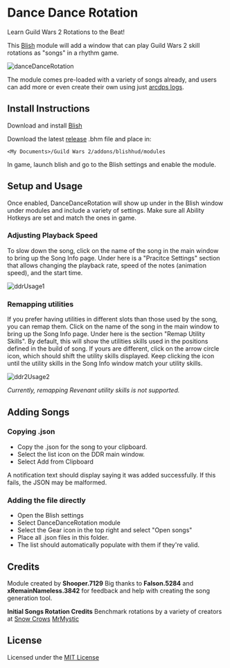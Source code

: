 # Dance Dance Rotation

Learn Guild Wars 2 Rotations to the Beat!

This [Blish](https://blishhud.com/) module will add a window that can play Guild Wars 2 skill rotations as "songs" in a rhythm game.

![danceDanceRotation](https://user-images.githubusercontent.com/1414123/227801325-cb166989-11eb-4e59-965c-1b91457f31d9.gif)


The module comes pre-loaded with a variety of songs already, and users can add more or even create their own using just [arcdps logs](https://www.deltaconnected.com/arcdps/).

## Install Instructions

Download and install [Blish](https://blishhud.com/)

Download the latest [release](https://github.com/campbt/DanceDanceRotation/releases/latest) .bhm file and place in:
```
<My Documents>/Guild Wars 2/addons/blishhud/modules
```

In game, launch blish and go to the Blish settings and enable the module. 

## Setup and Usage

Once enabled, DanceDanceRotation will show up under in the Blish window under modules and include a variety of settings. Make sure all Ability Hotkeys are set and match the ones in game.

### Adjusting Playback Speed

To slow down the song, click on the name of the song in the main window to bring up the Song Info page. Under here is a "Pracitce Settings" section that allows changing the playback rate, speed of the notes (animation speed), and the start time.

![ddrUsage1](https://user-images.githubusercontent.com/1414123/227801872-0946f253-cc06-4302-a6ab-da4be194c9d9.png)

### Remapping utilities

If you prefer having utilities in different slots than those used by the song, you can remap them. Click on the name of the song in the main window to bring up the Song Info page. Under here is the section "Remap Utility Skills". By default, this will show the utilities skills used in the positions defined in the build of song. If yours are different, click on the arrow circle icon, which should shift the utility skills displayed. Keep clicking the icon until the utility skills in the Song Info window match your utility skills.

![ddr2Usage2](https://user-images.githubusercontent.com/1414123/227801878-ed5d5cf4-f4a0-43a2-ab69-4f541fe78cc0.png)

*Currently, remapping *Revenant* utility skills is not supported.*

## Adding Songs

### Copying .json

* Copy the .json for the song to your clipboard.
* Select the list icon on the DDR main window.
* Select Add from Clipboard

A notification text should display saying it was added successfully. If this fails, the JSON may be malformed.

### Adding the file directly

* Open the Blish settings
* Select DanceDanceRotation module
* Select the Gear icon in the top right and select "Open songs"
* Place all .json files in this folder.
* The list should automatically populate with them if they're valid.

## Credits

Module created by **Shooper.7129**
Big thanks to **Falson.5284** and **xRemainNameless.3842** for feedback and help with creating the song generation tool.

**Initial Songs Rotation Credits**
Benchmark rotations by a variety of creators at [Snow Crows](https://snowcrows.com/en/home)
[MrMystic](https://www.youtube.com/channel/UCRheAtCtIXM2JKBzmCtA8xg)

## License

Licensed under the [MIT License](https://choosealicense.com/licenses/mit/)

